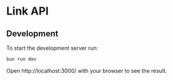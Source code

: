 # Link API

## Development

To start the development server run:

```bash
bun run dev
```

Open http://localhost:3000/ with your browser to see the result.
